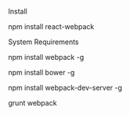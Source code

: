 Install

npm install react-webpack

System Requirements

npm install webpack -g

npm install bower -g

npm install webpack-dev-server -g



grunt webpack


